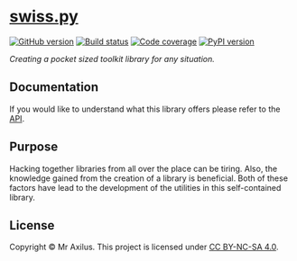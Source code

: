 [swiss.py][github_pages]
========================
[![GitHub version][github_badge]][github_tags] [![Build status][travis_badge]][travis] [![Code coverage][codecov_badge]][codecov] [![PyPI version][pypi_badge]][pypi]

_Creating a pocket sized toolkit library for any situation._

Documentation
-------------
If you would like to understand what this library offers please refer to the [API][github_pages].

Purpose
-------
Hacking together libraries from all over the place can be tiring.
Also, the knowledge gained from the creation of a library is beneficial.
Both of these factors have lead to the development of the utilities in this self-contained library.

License
-------
Copyright © Mr Axilus.
This project is licensed under [CC BY-NC-SA 4.0][license].

[codecov]: https://codecov.io/github/mraxilus/swiss.py
[codecov_badge]: https://img.shields.io/codecov/c/github/mraxilus/swiss.py.svg
[github_badge]: https://img.shields.io/github/release/mraxilus/swiss.py.svg
[github_pages]: http://mr.axilus.name/swiss.py/
[github_tags]: https://github.com/mraxilus/swiss.py/tags
[license]: https://creativecommons.org/licenses/by-nc-sa/4.0/
[pypi]: https://pypi.python.org/pypi/swisspy/
[pypi_badge]: https://img.shields.io/pypi/v/swisspy.svg
[travis]: https://travis-ci.org/mraxilus/swiss.py
[travis_badge]: https://img.shields.io/travis/mraxilus/swiss.py.svg
